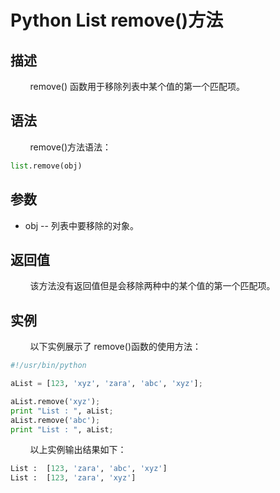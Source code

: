 # Python List remove()方法
## 描述
&#160;&#160;&#160;&#160;&#160;&#160;&#160;&#160;remove() 函数用于移除列表中某个值的第一个匹配项。

## 语法
&#160;&#160;&#160;&#160;&#160;&#160;&#160;&#160;remove()方法语法：

```python
list.remove(obj)
```

## 参数
- obj -- 列表中要移除的对象。

## 返回值
&#160;&#160;&#160;&#160;&#160;&#160;&#160;&#160;该方法没有返回值但是会移除两种中的某个值的第一个匹配项。

## 实例
&#160;&#160;&#160;&#160;&#160;&#160;&#160;&#160;以下实例展示了 remove()函数的使用方法：

```python
#!/usr/bin/python

aList = [123, 'xyz', 'zara', 'abc', 'xyz'];

aList.remove('xyz');
print "List : ", aList;
aList.remove('abc');
print "List : ", aList;
```

&#160;&#160;&#160;&#160;&#160;&#160;&#160;&#160;以上实例输出结果如下：

```python
List :  [123, 'zara', 'abc', 'xyz']
List :  [123, 'zara', 'xyz']
```